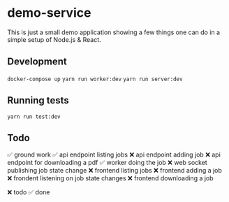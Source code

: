 # demo-service

This is just a small demo application showing a few things one can do in a
simple setup of Node.js & React.

## Development

`docker-compose up`
`yarn run worker:dev`
`yarn run server:dev`

## Running tests
`yarn run test:dev`

## Todo

✅ ground work
✅ api endpoint listing jobs
❌ api endpoint adding job
❌ api endpoint for downloading a pdf
✅ worker doing the job
❌ web socket publishing job state change
❌ frontend listing jobs
❌ frontend adding a job
❌ frondent listening on job state changes
❌ frontend downloading a job

❌ todo
✅ done
